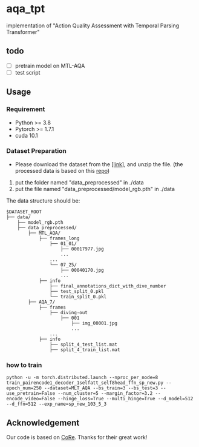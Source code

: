 # aqa_tpt
implementation of "Action Quality Assessment with Temporal Parsing Transformer"

## todo
- [ ] pretrain model on MTL-AQA
- [ ] test script

## Usage 

### Requirement
- Python >= 3.8
- Pytorch >= 1.7.1
- cuda 10.1

### Dataset Preparation
- Please download the dataset from the [[link]](https://durhamuniversity-my.sharepoint.com/:u:/g/personal/fsvd68_durham_ac_uk/EfCexAQT19xArquObWijcaAB3xgRUpps50vfbezDh9wgAA?e=OOuVUH), and unzip the file. (the processed data is based on this [repo](https://github.com/yuxumin/CoRe))
1. put the folder named "data_preprocessed" in ./data
2. put the file named "data_preprocessed/model_rgb.pth" in ./data

The data structure should be:
```
$DATASET_ROOT
├── data/
    ├── model_rgb.pth
    ├── data_preprocessed/
        ├── MTL_AQA/
            ├── frames_long
                ├── 01_01/
                    ├── 00017977.jpg
                    ...
                ...
                └── 07_25/
                    ├── 00040170.jpg
                    ...
            ├── info
                ├── final_annotations_dict_with_dive_number
                ├── test_split_0.pkl
                └── train_split_0.pkl
        ├── AQA_7/
            ├── frames
                ├── diving-out
                    ├── 001
                        ├── img_00001.jpg
                        ...
                ...
            ├── info
                ├── split_4_test_list.mat
                ├── split_4_train_list.mat
```

### how to train
```
python -u -m torch.distributed.launch --nproc_per_node=8 train_pairencode1_decoder_1selfatt_self8head_ffn_sp_new.py --epoch_num=250 --dataset=MLT_AQA --bs_train=3 --bs_test=3 --use_pretrain=False --num_cluster=5 --margin_factor=3.2 --encode_video=False --hinge_loss=True --multi_hinge=True --d_model=512 --d_ffn=512 --exp_name=sp_new_103_5_3
```

## Acknowledgement
Our code is based on [CoRe](https://github.com/yuxumin/CoRe). Thanks for their great work!

